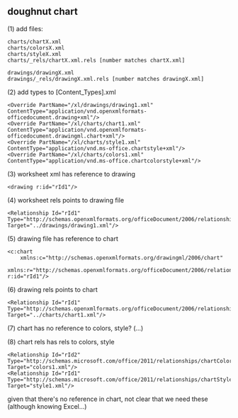 

doughnut chart
--------------

(1) add files: 

```
charts/chartX.xml
charts/colorsX.xml
charts/styleX.xml
charts/_rels/chartX.xml.rels [number matches chartX.xml]

drawings/drawingX.xml
drawings/_rels/drawingX.xml.rels [number matches drawingX.xml]
```

(2) add types to [Content_Types].xml

```
<Override PartName="/xl/drawings/drawing1.xml" ContentType="application/vnd.openxmlformats-officedocument.drawing+xml"/>
<Override PartName="/xl/charts/chart1.xml" ContentType="application/vnd.openxmlformats-officedocument.drawingml.chart+xml"/>
<Override PartName="/xl/charts/style1.xml" ContentType="application/vnd.ms-office.chartstyle+xml"/>
<Override PartName="/xl/charts/colors1.xml" ContentType="application/vnd.ms-office.chartcolorstyle+xml"/>
```

(3) worksheet xml has reference to drawing

```
<drawing r:id="rId1"/>
```

(4) worksheet rels points to drawing file

```
<Relationship Id="rId1" Type="http://schemas.openxmlformats.org/officeDocument/2006/relationships/drawing" Target="../drawings/drawing1.xml"/>
```

(5) drawing file has reference to chart

```
<c:chart
	xmlns:c="http://schemas.openxmlformats.org/drawingml/2006/chart"
	xmlns:r="http://schemas.openxmlformats.org/officeDocument/2006/relationships" r:id="rId1"/>
```

(6) drawing rels points to chart

```
<Relationship Id="rId1" Type="http://schemas.openxmlformats.org/officeDocument/2006/relationships/chart" Target="../charts/chart1.xml"/>
```

(7) chart has no reference to colors, style? (...)

(8) chart rels has rels to colors, style

```
<Relationship Id="rId2" Type="http://schemas.microsoft.com/office/2011/relationships/chartColorStyle" Target="colors1.xml"/>
<Relationship Id="rId1" Type="http://schemas.microsoft.com/office/2011/relationships/chartStyle" Target="style1.xml"/>
```

given that there's no reference in chart, not clear that we need these (although knowing Excel...)






